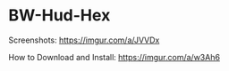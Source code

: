 # BW-Hud-Hex
Screenshots: https://imgur.com/a/JVVDx

How to Download and Install: https://imgur.com/a/w3Ah6
